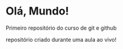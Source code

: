 # Olá, Mundo!
 Primeiro repositório do curso de git e github

 repositório criado durante uma aula ao vivo!
